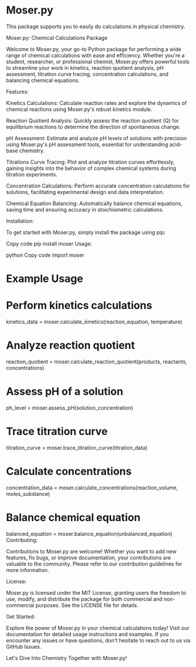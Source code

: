# Moser.py
This package supports you to easily do calculations in physical chemistry.

Moser.py: Chemical Calculations Package

Welcome to Moser.py, your go-to Python package for performing a wide range of chemical calculations with ease and efficiency. Whether you're a student, researcher, or professional chemist, Moser.py offers powerful tools to streamline your work in kinetics, reaction quotient analysis, pH assessment, titration curve tracing, concentration calculations, and balancing chemical equations.

Features:

Kinetics Calculations: Calculate reaction rates and explore the dynamics of chemical reactions using Moser.py's robust kinetics module.

Reaction Quotient Analysis: Quickly assess the reaction quotient (Q) for equilibrium reactions to determine the direction of spontaneous change.

pH Assessment: Estimate and analyze pH levels of solutions with precision using Moser.py's pH assessment tools, essential for understanding acid-base chemistry.

Titrations Curve Tracing: Plot and analyze titration curves effortlessly, gaining insights into the behavior of complex chemical systems during titration experiments.

Concentration Calculations: Perform accurate concentration calculations for solutions, facilitating experimental design and data interpretation.

Chemical Equation Balancing: Automatically balance chemical equations, saving time and ensuring accuracy in stoichiometric calculations.

Installation:

To get started with Moser.py, simply install the package using pip:

Copy code
pip install moser
Usage:

python
Copy code
import moser

# Example Usage
# Perform kinetics calculations
kinetics_data = moser.calculate_kinetics(reaction_equation, temperature)

# Analyze reaction quotient
reaction_quotient = moser.calculate_reaction_quotient(products, reactants, concentrations)

# Assess pH of a solution
ph_level = moser.assess_pH(solution_concentration)

# Trace titration curve
titration_curve = moser.trace_titration_curve(titration_data)

# Calculate concentrations
concentration_data = moser.calculate_concentrations(reaction_volume, moles_substance)

# Balance chemical equation
balanced_equation = moser.balance_equation(unbalanced_equation)
Contributing:

Contributions to Moser.py are welcome! Whether you want to add new features, fix bugs, or improve documentation, your contributions are valuable to the community. Please refer to our contribution guidelines for more information.

License:

Moser.py is licensed under the MIT License, granting users the freedom to use, modify, and distribute the package for both commercial and non-commercial purposes. See the LICENSE file for details.

Get Started:

Explore the power of Moser.py in your chemical calculations today! Visit our documentation for detailed usage instructions and examples. If you encounter any issues or have questions, don't hesitate to reach out to us via GitHub Issues.

Let's Dive Into Chemistry Together with Moser.py!
